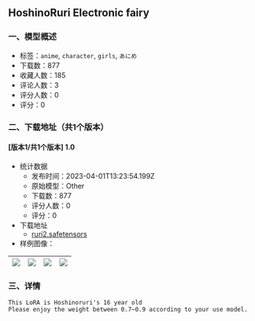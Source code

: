 ## HoshinoRuri  Electronic fairy 
### 一、模型概述

- 标签：`anime`, `character`, `girls`, `あにめ`
- 下载数：877
- 收藏人数：185
- 评论人数：3
- 评分人数：0
- 评分：0

### 二、下载地址（共1个版本）

#### [版本1/共1个版本] 1.0

- 统计数据
  - 发布时间：2023-04-01T13:23:54.199Z
  - 原始模型：Other
  - 下载数：877
  - 评分人数：0
  - 评分：0
- 下载地址
  - [ruri2.safetensors](https://civitai.com/api/download/models/32481)
- 样例图像：

| <img src="https://image.civitai.com/xG1nkqKTMzGDvpLrqFT7WA/e946de1e-c5e5-420d-0662-e5ac5dffb600/width=450/370137.jpeg" /> | <img src="https://image.civitai.com/xG1nkqKTMzGDvpLrqFT7WA/67f9a226-c91d-48b7-a13e-8cbcf35fcc00/width=450/370142.jpeg" /> | <img src="https://image.civitai.com/xG1nkqKTMzGDvpLrqFT7WA/a3fd97ab-2000-4dc6-c7a8-eea2ca318400/width=450/370141.jpeg" /> | <img src="https://image.civitai.com/xG1nkqKTMzGDvpLrqFT7WA/c5f4a2ec-732a-4895-fdab-5b8086a42a00/width=450/370140.jpeg" /> |
| ---- | ---- | ---- | ---- |


### 三、详情
<pre><code>This LoRA is Hoshinoruri's 16 year old
Please enjoy the weight between 0.7~0.9 according to your use model.</code></pre>
